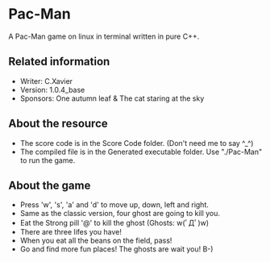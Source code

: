 # __Pac-Man__ #
A Pac-Man game on linux in terminal written in pure C++.

## Related information
+ Writer: C.Xavier
+ Version: 1.0.4_base
+ Sponsors: One autumn leaf & The cat staring at the sky

## About the resource
+ The score code is in the Score Code folder. (Don't need me to say ^_^)
+ The compiled file is in the Generated executable folder. Use "./Pac-Man" to run the game.

## About the game
+ Press 'w', 's', 'a' and 'd' to move up, down, left and right.
+ Same as the classic version, four ghost are going to kill you.
+ Eat the Strong pill '@' to kill the ghost (Ghosts: w(ﾟДﾟ)w)
+ There are three lifes you have!
+ When you eat all the beans on the field, pass!
+ Go and find more fun places! The ghosts are wait you! B-)